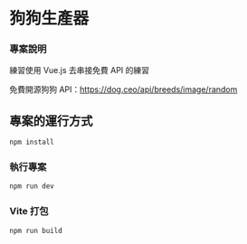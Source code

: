 # 狗狗生產器

### 專案說明

練習使用 Vue.js 去串接免費 API 的練習

免費開源狗狗 API：https://dog.ceo/api/breeds/image/random

## 專案的運行方式

```sh
npm install
```

### 執行專案

```sh
npm run dev
```

### Vite 打包

```sh
npm run build
```
